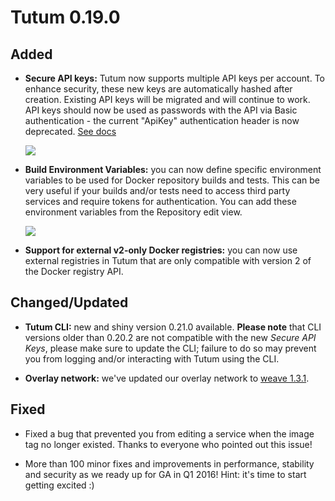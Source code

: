 # Tutum 0.19.0

## Added

- **Secure API keys:** Tutum now supports multiple API keys per account. To enhance security, these new keys are automatically hashed after creation. Existing API keys will be migrated and will continue to work. API keys should now be used as passwords with the API via Basic authentication - the current "ApiKey" authentication header is now deprecated. [See docs](https://docs.tutum.co/v2/api/#authentication)

  ![](http://s.tutum.co.s3.amazonaws.com/changelog/0.19.0/secure-keys.png)

- **Build Environment Variables:** you can now define specific environment variables to be used for Docker repository builds and tests. This can be very useful if your builds and/or tests need to access third party services and require tokens for authentication. You can add these environment variables from the Repository edit view.

  ![](http://s.tutum.co.s3.amazonaws.com/changelog/0.19.0/Build_env_vars.png)

- **Support for external v2-only Docker registries:** you can now use external registries in Tutum that are only compatible with version 2 of the Docker registry API.

## Changed/Updated

- **Tutum CLI:** new and shiny version 0.21.0 available. **Please note** that CLI versions older than 0.20.2 are not compatible with the new *Secure API Keys*, please make sure to update the CLI; failure to do so may prevent you from logging and/or interacting with Tutum using the CLI.

- **Overlay network:** we've updated our overlay network to [weave 1.3.1](https://github.com/weaveworks/weave/blob/master/CHANGELOG.md#release-131).

## Fixed

- Fixed a bug that prevented you from editing a service when the image tag no longer existed. Thanks to everyone who pointed out this issue!

- More than 100 minor fixes and improvements in performance, stability and security as we ready up for GA in Q1 2016! Hint: it's time to start getting excited :)
